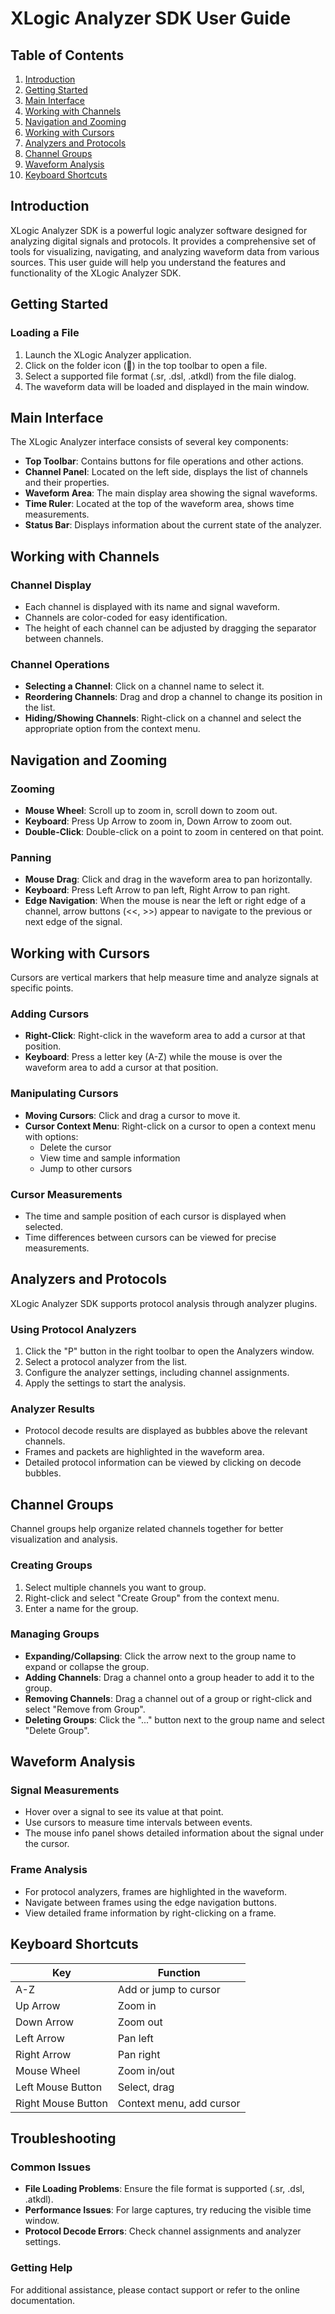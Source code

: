 # XLogic Analyzer SDK User Guide

## Table of Contents
1. [Introduction](#introduction)
2. [Getting Started](#getting-started)
3. [Main Interface](#main-interface)
4. [Working with Channels](#working-with-channels)
5. [Navigation and Zooming](#navigation-and-zooming)
6. [Working with Cursors](#working-with-cursors)
7. [Analyzers and Protocols](#analyzers-and-protocols)
8. [Channel Groups](#channel-groups)
9. [Waveform Analysis](#waveform-analysis)
10. [Keyboard Shortcuts](#keyboard-shortcuts)

## Introduction

XLogic Analyzer SDK is a powerful logic analyzer software designed for analyzing digital signals and protocols. It provides a comprehensive set of tools for visualizing, navigating, and analyzing waveform data from various sources. This user guide will help you understand the features and functionality of the XLogic Analyzer SDK.

## Getting Started

### Loading a File

1. Launch the XLogic Analyzer application.
2. Click on the folder icon (📂) in the top toolbar to open a file.
3. Select a supported file format (.sr, .dsl, .atkdl) from the file dialog.
4. The waveform data will be loaded and displayed in the main window.

## Main Interface

The XLogic Analyzer interface consists of several key components:

- **Top Toolbar**: Contains buttons for file operations and other actions.
- **Channel Panel**: Located on the left side, displays the list of channels and their properties.
- **Waveform Area**: The main display area showing the signal waveforms.
- **Time Ruler**: Located at the top of the waveform area, shows time measurements.
- **Status Bar**: Displays information about the current state of the analyzer.

## Working with Channels

### Channel Display

- Each channel is displayed with its name and signal waveform.
- Channels are color-coded for easy identification.
- The height of each channel can be adjusted by dragging the separator between channels.

### Channel Operations

- **Selecting a Channel**: Click on a channel name to select it.
- **Reordering Channels**: Drag and drop a channel to change its position in the list.
- **Hiding/Showing Channels**: Right-click on a channel and select the appropriate option from the context menu.

## Navigation and Zooming

### Zooming

- **Mouse Wheel**: Scroll up to zoom in, scroll down to zoom out.
- **Keyboard**: Press Up Arrow to zoom in, Down Arrow to zoom out.
- **Double-Click**: Double-click on a point to zoom in centered on that point.

### Panning

- **Mouse Drag**: Click and drag in the waveform area to pan horizontally.
- **Keyboard**: Press Left Arrow to pan left, Right Arrow to pan right.
- **Edge Navigation**: When the mouse is near the left or right edge of a channel, arrow buttons (<<, >>) appear to navigate to the previous or next edge of the signal.

## Working with Cursors

Cursors are vertical markers that help measure time and analyze signals at specific points.

### Adding Cursors

- **Right-Click**: Right-click in the waveform area to add a cursor at that position.
- **Keyboard**: Press a letter key (A-Z) while the mouse is over the waveform area to add a cursor at that position.

### Manipulating Cursors

- **Moving Cursors**: Click and drag a cursor to move it.
- **Cursor Context Menu**: Right-click on a cursor to open a context menu with options:
  - Delete the cursor
  - View time and sample information
  - Jump to other cursors

### Cursor Measurements

- The time and sample position of each cursor is displayed when selected.
- Time differences between cursors can be viewed for precise measurements.

## Analyzers and Protocols

XLogic Analyzer SDK supports protocol analysis through analyzer plugins.

### Using Protocol Analyzers

1. Click the "P" button in the right toolbar to open the Analyzers window.
2. Select a protocol analyzer from the list.
3. Configure the analyzer settings, including channel assignments.
4. Apply the settings to start the analysis.

### Analyzer Results

- Protocol decode results are displayed as bubbles above the relevant channels.
- Frames and packets are highlighted in the waveform area.
- Detailed protocol information can be viewed by clicking on decode bubbles.

## Channel Groups

Channel groups help organize related channels together for better visualization and analysis.

### Creating Groups

1. Select multiple channels you want to group.
2. Right-click and select "Create Group" from the context menu.
3. Enter a name for the group.

### Managing Groups

- **Expanding/Collapsing**: Click the arrow next to the group name to expand or collapse the group.
- **Adding Channels**: Drag a channel onto a group header to add it to the group.
- **Removing Channels**: Drag a channel out of a group or right-click and select "Remove from Group".
- **Deleting Groups**: Click the "..." button next to the group name and select "Delete Group".

## Waveform Analysis

### Signal Measurements

- Hover over a signal to see its value at that point.
- Use cursors to measure time intervals between events.
- The mouse info panel shows detailed information about the signal under the cursor.

### Frame Analysis

- For protocol analyzers, frames are highlighted in the waveform.
- Navigate between frames using the edge navigation buttons.
- View detailed frame information by right-clicking on a frame.

## Keyboard Shortcuts

| Key | Function |
|-----|----------|
| A-Z | Add or jump to cursor |
| Up Arrow | Zoom in |
| Down Arrow | Zoom out |
| Left Arrow | Pan left |
| Right Arrow | Pan right |
| Mouse Wheel | Zoom in/out |
| Left Mouse Button | Select, drag |
| Right Mouse Button | Context menu, add cursor |

## Troubleshooting

### Common Issues

- **File Loading Problems**: Ensure the file format is supported (.sr, .dsl, .atkdl).
- **Performance Issues**: For large captures, try reducing the visible time window.
- **Protocol Decode Errors**: Check channel assignments and analyzer settings.

### Getting Help

For additional assistance, please contact support or refer to the online documentation.
